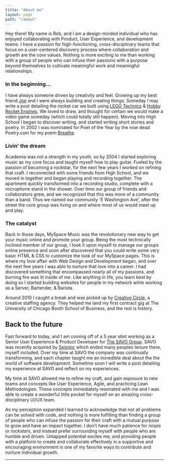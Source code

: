 ```yaml
---
title: "About me"
layout: page
path: "/about"
---
```


Hey there!  My name is Rob, and I am a design-minded individual who has enjoyed collaborating with Product, User Experience, and development teams.  I have a passion for high-functioning, cross-disciplinary teams that focus on a user-centered discovery process where collaboration and growth are the core values.  Nothing is more exciting to me than working with a group of people who can infuse their passions with a purpose beyond themselves to cultivate meaningful work and meaningful relationships.

### In the beginning...

I have always someone driven by creativity and feel.  Growing up my best friend [Joe](http://joesid.com/) and I were always building and creating things.  Someday I may write a post detailing the rocket car we built using [LEGO Technics](https://www.amazon.com/LEGO-Technic-Rally-42077-Building/dp/B075QZMNY8/) & [Hobby Rocket Engines](https://en.wikipedia.org/wiki/Model_rocket). We loved to draw, and thought for certain we would make a video game someday (which could totally still happen).  Moving into High School I began to discover writing, and started writing short stories and poetry.  In 2002 I was nominated for Poet of the Year by the now dead Poetry.com for my poem [Breathe](/poetry/breathe).  

### Livin' the dream

Academia was not a strength in my youth, so by 2004 I started exploring music as my core focus and taught myself how to play guitar.  Fueled by the passion of becoming a rockstar, for the next few years I worked on refining that craft.  I reconnected with some friends from High School, and we moved in together and began playing and recording together.  The apartment quickly transformed into a recording studio, complete with a microphone stand in the shower.  Over time our group of friends and collaborators grew, and we recognized that this was more of a community than a band.  Thus we named our community 'E Washington Ave', after the street the core group was living on and where most of us would meet up and play.

### The catalyst

Back in those days, MySpace Music was the revolutionary new way to get your music online and promote your group.  Being the most technically inclined member of our group, I took it upon myself to manage our groups online presence and soon after discovered that you could write some very basic HTML & CSS to customize the look of our MySpace pages.  This is where my love affair with Web Design and Development began, and over the next few years I was able to nurture that love into a career.  I had discovered something that encompassed nearly all of my passions, and burning fire was lit inside of me.  Like anything in life, you learn best by doing so I started building websites for people in my network while working as a Server, Bartender, & Barista.

Around 2010 I caught a break and was picked up by [Creative Circle](https://creativecircle.com/), a creative staffing agency.  They helped me land my first contract gig at The University of Chicago Booth School of Business, and the rest is history.  

## Back to the future

Fast forward to today, and I am coming off of a 5 year stint working as a Senior User Experience & Product Developer for [The SAVO Group](http://savogroup.com/).  SAVO was recently acquired by [Seismic](https://seismic.com/) which ended many peoples tenure there, myself included.  Over my time at SAVO the company was continually transforming, and each chapter taught me an incredible deal about the the world of software development.  Sometime soon I will write a post detailing my experience at SAVO and reflect on my experiences.

My time at SAVO allowed me to refine my craft, and gain exposure to new teams and concepts like User Experience, Agile, and practicing Lean Methodologies.  These concepts immediately resonated with me and I was able to create a wonderful little pocket for myself on an amazing cross-disciplinary UI/UX team.

As my perception expanded I learned to acknowledge that not all problems can be solved with code, and nothing is more fulfilling than finding a group of people who can infuse the passion for their craft with a mutual purpose to grow and have an impact together.  I don't have much patience for *ninjas* or *rockstars*, and instead prefer surrounding myself with people who are humble and driven.  Untapped potential excites me, and providing people with a platform to create and collaborate effectively in a supportive and encouraging environment is one of my favorite ways to contribute and nurture individual growth.

---
